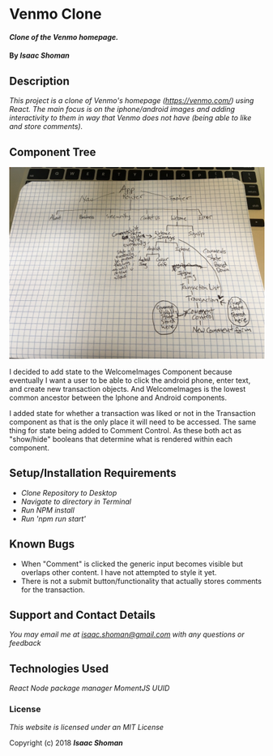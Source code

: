 # Venmo Clone

#### _Clone of the Venmo homepage._

#### By _**Isaac Shoman**_

## Description

_This project is a clone of Venmo's homepage (https://venmo.com/) using React. The main focus is on the iphone/android images and adding interactivity to them in way that Venmo does not have (being able to like and store comments)._


## Component Tree

![alt text](componentTree.jpg)

I decided to add state to the WelcomeImages Component because eventually I want a user to be able to click the android phone, enter text, and create new transaction objects. And WelcomeImages is the lowest common ancestor between the Iphone and Android components.

I added state for whether a transaction was liked or not in the Transaction component as that is the only place it will need to be accessed. The same thing for state being added to Comment Control. As these both act as "show/hide" booleans that determine what is rendered within each component.


## Setup/Installation Requirements

* _Clone Repository to Desktop_
* _Navigate to directory in Terminal_
* _Run NPM install_
* _Run 'npm run start'_

## Known Bugs

* When "Comment" is clicked the generic input becomes visible but overlaps other content. I have not attempted to style it yet.
* There is not a submit button/functionality that actually stores comments for the transaction.

## Support and Contact Details

_You may email me at isaac.shoman@gmail.com with any questions or feedback_

## Technologies Used

_React_
_Node package manager_
_MomentJS_
_UUID_

### License

*This website is licensed under an MIT License*

Copyright (c) 2018 **_Isaac Shoman_**
